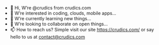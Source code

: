 - 👋 Hi, W’re @crudics from crudics.com
- 👀 W’re interested in coding, clouds, mobile apps...
- 🌱 W’re currently learning new things...
- 💞️ W’re looking to collaborate on open things...
- 📫 How to reach us? Simple visit our site https://crudics.com/ or say hello to us at contact@crudics.com

<!---
crudics/crudics is a ✨ special ✨ repository because its `README.md` (this file) appears on your GitHub profile.
You can click the Preview link to take a look at your changes.
--->
